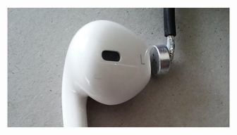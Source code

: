 <p align="center">
  <img src="https://github.com/compromise-evident/RICIN/blob/main/Materials.jpeg">
</p>
